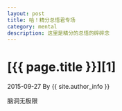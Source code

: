 ```yaml
---
layout: post
title: 哈！精分总悟君专场
category: mental
description: 这里是精分的总悟的碎碎念
---
```

# [{{ page.title }}][1]
2015-09-27 By {{ site.author_info }}




脑洞无极限

